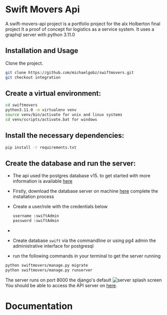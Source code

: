 # Swift Movers Api

A swift-movers-api project is a portfolio project for the alx Holberton final project
It a proof of concept for logistics as a service system.
It uses a graphql server with python 3.11.0


## Installation and Usage
Clone the project.
```bash
git clone https://github.com/michaelgobz/swiftmovers.git
git checkout integration 
```
## Create a virtual environment:

```bash
cd swiftmovers
python3.11.0 -m virtualenv venv
source venv/bin/activate for unix and linux systems
cd venv/scripts/activate.bat for windows
```

## Install the necessary dependencies:
```bash
pip install -r requirements.txt
```

## Create the database and run the server:
- The api used the postgres database v15. to get started with more information is available [here](https://www.postgresql.org/docs/)
- Firstly, download the database server on machine [here](https://www.postgresql.org/download/) complete the installation process 
- Create a user/role with the credentials below

  ```bash
  username :swiftAdmin
  password :swiftAdmin
- ```
- Create database ```swift```  via the commandline or using pg4 admin the administrative interface for postgresql
- run the following commands in your terminal to get the server running

```bash
python swiftmovers/manage.py migrate
python swiftmovers/manage.py runserver
```
The server runs on port 8000 the django's default
![server splash screen]()
You should be able to access the API server on [here](http://localhost:8000/graphql/). 

# Documentation

